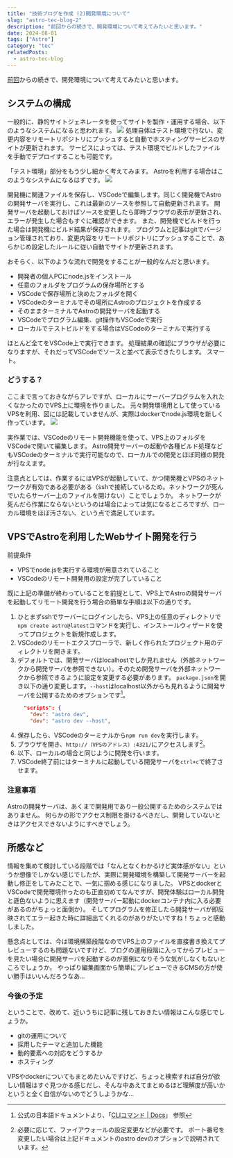```yaml
---
title: "技術ブログを作成 (2)開発環境について"
slug: "astro-tec-blog-2"
description: "前回からの続きで、開発環境について考えてみたいと思います。"
date: 2024-08-01
tags: ["Astro"]
category: "tec"
relatedPosts: 
  - astro-tec-blog
---
```


[前回](astro-tec-blog)からの続きで、開発環境について考えてみたいと思います。

## システムの構成
一般的に、静的サイトジェネレータを使ってサイトを製作・運用する場合、以下のようなシステムになると思われます。
![](../assets/20240730_astro-ssg-usecase.svg)
処理自体はテスト環境で行ない、変更内容をリモートリポジトリにプッシュすると自動でホスティングサービスのサイトが更新されます。
サービスによっては、テスト環境でビルドしたファイルを手動でデプロイすることも可能です。

「テスト環境」部分をもう少し細かく考えてみます。
Astroを利用する場合はこのようなシステムになるはずです。
![](../assets/20240730_astro-ssg-deployment-diagram.svg)

開発機に関連ファイルを保存し、VSCodeで編集します。同じく開発機でAstroの開発サーバを実行し、これは最新のソースを参照して自動更新されます。
開発サーバを起動しておけばソースを変更したら即時ブラウザの表示が更新され、エラーが発生した場合もすぐに確認ができます。
また、開発機でビルドを行った場合は開発機にビルド結果が保存されます。
プログラムと記事はgitでバージョン管理されており、変更内容をリモートリポジトリにプッシュすることで、あらかじめ設定したルールに従い自動でサイトが更新されます。

おそらく、以下のような流れで開発をすることが一般的なんだと思います。

- 開発者の個人PCにnode.jsをインストール
- 任意のフォルダをプログラムの保存場所とする
- VSCodeで保存場所と決めたフォルダを開く
- VSCodeのターミナルでその場所にAstroのプロジェクトを作成する
- そのままターミナルでAstroの開発サーバを起動する
- VSCodeでプログラム編集、git操作もVSCodeで実行
- ローカルでテストビルドをする場合はVSCodeのターミナルで実行する

ほとんど全てをVSCode上で実行できます。
処理結果の確認にブラウザが必要になりますが、それだってVSCodeでソースと並べて表示できたりします。
スマート。

### どうする？
ここまで言っておきながらアレですが、ローカルにサーバープログラムを入れたくなかったのでVPS上に環境を作りました。
元々開発環境用として使っているVPSを利用、図には記載していませんが、実際はdockerでnode.js環境を新しく作っています。
![](../assets/20240730_astro-ssg-vps-deployment-diagram.svg)

実作業では、VSCodeのリモート開発機能を使って、VPS上のフォルダをVSCodeで開いて編集します。
Astro開発サーバーの起動や各種ビルド処理などもVSCodeのターミナルで実行可能なので、ローカルでの開発とほぼ同様の開発が行なえます。

注意点としては、作業するにはVPSが起動していて、かつ開発機とVPSのネットワークが有効である必要がある（sshで接続しているため。ネットワークが死んでいたらサーバー上のファイルを開けない）ことでしょうか。
ネットワークが死んだら作業にならないというのは場合によっては気になるところですが、ローカル環境をほぼ汚さない、という点で満足しています。

## VPSでAstroを利用したWebサイト開発を行う
前提条件
- VPSでnode.jsを実行する環境が用意されていること
- VSCodeのリモート開発用の設定が完了していること

既に上記の準備が終わっていることを前提として、VPS上でAstroの開発サーバを起動してリモート開発を行う場合の簡単な手順は以下の通りです。

1. ひとまずsshでサーバーにログインしたら、VPS上の任意のディレクトリで``npm create astro@latest``コマンドを実行し、インストールウィザードを使ってプロジェクトを新規作成します。
1. VSCodeのリモートエクスプローラで、新しく作られたプロジェクト用のディレクトリを開きます。
1. デフォルトでは、開発サーバはlocalhostでしか見れません（外部ネットワークから開発サーバを参照できない）。そのため開発サーバを外部ネットワークから参照できるように設定を変更する必要があります。
``package.json``を開き以下の通り変更します。``--host``はlocalhost以外からも見れるように開発サーバを公開するためのオプションです[^1]。
   ```json title="package.json" del={2} ins={3}
     "scripts": {
       "dev": "astro dev",
       "dev": "astro dev --host",
   ```
1. 保存したら、VSCodeのターミナルから``npm run dev``を実行します。
1. ブラウザを開き、``http://（VPSのアドレス）:4321/``にアクセスします[^2]。
1. 以下、ローカルの場合と同じように開発を行います。
1. VSCode終了前にはターミナルに起動している開発サーバを``ctrl+c``で終了させます。


[^1]: 公式の日本語ドキュメントより、「[CLIコマンド | Docs](https://docs.astro.build/ja/reference/cli-reference/)」 参照
[^2]: 必要に応じて、ファイアウォールの設定変更などが必要です。
ポート番号を変更したい場合は上記ドキュメントのastro devのオプションで説明されています。

### 注意事項
Astroの開発サーバは、あくまで開発用であり一般公開するためのシステムではありません。
何らかの形でアクセス制限を掛けるべきだし、開発していないときはアクセスできないようにすべきでしょう。

## 所感など
情報を集めて検討している段階では「なんとなくわかるけど実体感がない」というか想像でしかない感じでしたが、実際に開発環境を構築して開発サーバーを起動し修正をしてみたことで、一気に掴める感じになりました。
VPSとdockerとVSCodeで開発環境作ったのも正直初めてなんですが、開発体験はローカル開発と遜色ないように思えます（開発サーバー起動にdockerコンテナ内に入る必要があるのがちょっと面倒か）。
そしてプログラムを修正したら開発サーバが即反映されてエラー起きた時に詳細出てくれるのがありがたいですね！ちょっと感動しました。

懸念点としては、今は環境構築段階なのでVPS上のファイルを直接書き換えてプレビューするのも問題ないですけど、ブログの運用段階に入ってからプレビューを見たい場合に開発サーバを起動するのが面倒になりそうな気がしなくもないところでしょうか。
やっぱり編集画面から簡単にプレビューできるCMSの方が使い勝手はいいんだろうなあ…


### 今後の予定
ということで、改めて、近いうちに記事に残しておきたい情報はこんな感じでしょうか。

- gitの運用について
- 採用したテーマと追加した機能
- 動的要素への対応をどうするか
- ホスティング

VPSやdockerについてもまとめたいんですけど、ちょっと検索すれば自分が欲しい情報はすぐ見つかる感じだし、そんな中あえてまとめるほど理解度が高いかというと全く自信がないのでどうしようかな…


<!--
## 気になる点
- 学習コストが低いとはいえnode.jsやtypescriptの知識は必須！慣れないと大変…
- フレームワークではあるけど自由度が高いので気を付けないと運用していくうちに腐りそう
- git必須でモバイルからの更新とか何それおいしいの状態
- 記事とシステムでリポジトリを分けたい
-->
